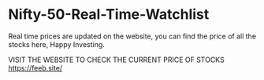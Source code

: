 # Nifty-50-Real-Time-Watchlist
Real time prices are updated on the website, you can find the price of all the stocks here, Happy Investing.

VISIT THE WEBSITE TO CHECK THE CURRENT PRICE OF STOCKS
https://feeb.site/




